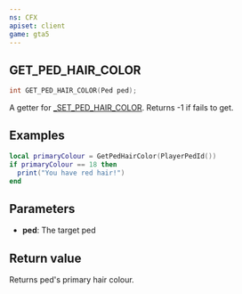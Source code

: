 ```yaml
---
ns: CFX
apiset: client
game: gta5
---
```

## GET_PED_HAIR_COLOR

```c
int GET_PED_HAIR_COLOR(Ped ped);
```

A getter for [_SET_PED_HAIR_COLOR](#_0x4CFFC65454C93A49). Returns -1 if fails to get.

## Examples

```lua
local primaryColour = GetPedHairColor(PlayerPedId())
if primaryColour == 18 then
  print("You have red hair!")
end
```

## Parameters
* **ped**: The target ped

## Return value
Returns ped's primary hair colour.
